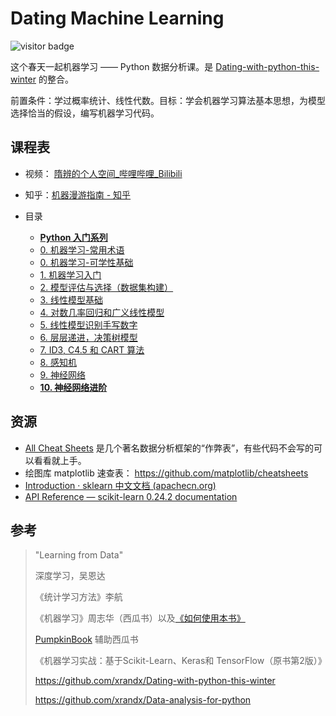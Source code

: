 # Dating Machine Learning 

![visitor badge](https://visitor-badge.glitch.me/badge?page_id=xrandx.Dating-with-Machine-Learning)

这个春天一起机器学习 —— Python 数据分析课。是 [Dating-with-python-this-winter](https://github.com/xrandx/Dating-with-python-this-winter) 的整合。

前置条件：学过概率统计、线性代数。目标：学会机器学习算法基本思想，为模型选择恰当的假设，编写机器学习代码。

## 课程表

- 视频： [隋辨的个人空间_哔哩哔哩_Bilibili](https://space.bilibili.com/10002579/video)

- 知乎：[机器漫游指南 - 知乎](https://www.zhihu.com/column/c_1353447533394444289)

- 目录
  - [**Python 入门系列**](python/_sidebar.md)
  - [0. 机器学习-常用术语](ML0.机器学习-常用术语.md)
  - [0. 机器学习-可学性基础](ML0.机器学习-可学性基础.md)
  - [1. 机器学习入门](ML1.introduction-to-machine-learning.md)
  - [2. 模型评估与选择（数据集构建）](ML2.model-evaluation-and-selection-data-set-construction.md)
  - [3. 线性模型基础](ML3.basic-of-linear-model.md)
  - [4. 对数几率回归和广义线性模型](ML4.logistic-regression-and-generalized-linear-model.md)
  - [5. 线性模型识别手写数字](ML5.handwritten-numeral-recognition-based-on-linear-model.md)
  - [6. 层层递进，决策树模型](ML6.step-by-step-decision-tree-model.md)
  - [7. ID3, C4.5 和 CART 算法](ML7.ID3,C4.5-and-CART.md)
  - [8. 感知机](ML8.Perceptron.md)
  - [9. 神经网络](ML9.NeuralNetwork.md)
  - [**10. 神经网络进阶**](NN_optimization/_sidebar.md)

## 资源

- [All Cheat Sheets](https://github.com/xrandx/Dating-with-Machine-Learning/blob/master/All%20Cheat%20Sheets.pdf) 是几个著名数据分析框架的“作弊表”，有些代码不会写的可以看看就上手。
- 绘图库 matplotlib 速查表： https://github.com/matplotlib/cheatsheets
- [Introduction · sklearn 中文文档 (apachecn.org)](https://sklearn.apachecn.org/)
- [API Reference — scikit-learn 0.24.2 documentation](https://scikit-learn.org/stable/modules/classes.html)


## 参考

> "Learning from Data"
>
> 深度学习，吴恩达
>
> 《统计学习方法》李航
>
> 《机器学习》周志华（西瓜书）以及[《如何使用本书》](https://cs.nju.edu.cn/zhouzh/zhouzh.files/publication/MLbook2016.htm)
>
> [PumpkinBook](https://datawhalechina.github.io/pumpkin-book/#/) 辅助西瓜书
>
> 《机器学习实战：基于Scikit-Learn、Keras和 TensorFlow（原书第2版）》
>
> https://github.com/xrandx/Dating-with-python-this-winter
>
> https://github.com/xrandx/Data-analysis-for-python